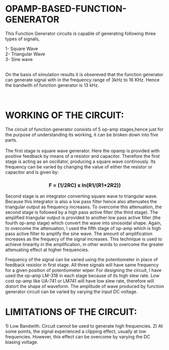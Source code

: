 # OPAMP-BASED-FUNCTION-GENERATOR

<p>This Function Generator circuits is capable of generating following three types of signals,</p>
1- Square Wave <br>
2- Triangular Wave <br>
3- Sine wave <br>
<br>
<p>On the basis of simulation results it is obsereved that the function generator can generate signal with in the frequency range of 3kHz to 16 KHz. Hence the bandwith of function generator is 13 kHz.</p>
<br>
<h1>WORKING OF THE CIRCUIT:</h1>
<p>The circuit of function generator consists of 5 op-amp stages,hence just for the purpose of understanding its working, it can be broken down into  five parts.<br><br>
The first stage is square wave generator. Here the opamp is provided with positive feedback by means of a resistor and capacitor. Therefore the first stage is acting as an oscillator, producing a square wave continously. Its frequency can be varied by changing the value of either the resistor or capacitor and is given by:
      <h3> <center> F = (1/2RC) x ln(R1/(R1+2R2)) </center> </h3> 
Second stage is an integrator converting square wave to triangular wave. Because this integrator is also a low pass filter hence also attenuates the triangular output as frequency increases. To overcome this attenuation, the  second stage is followed by a high pass active filter (the third stage). The amplified triangular output is provided to another low pass active filter (the fourth op-amp stage) which convert the wave into sinosoidal shape. Again, to overcome the attenuation, I used the fifth stage of op-amp which is high pass active filter to amplify the sine wave. The amount of amplification increases as the frequecy of  the signal increases. This technique is used to achieve linearity in the amplification, in other words to overcome the greater attenuating effect at higher frequencies.</p>
<p>Frequency of the signal can be varied using the potentiometer in place of feedback resistor in first stage. All three signals will have same frequency for a given position of potentiometer wiper. For designing the circuit, I have used the op-amp LM-318 in each stage because of its high slew rate. Low cost op-amp like UA-741 or LM741 will have low slew rate, therefore will distort the shape of waveform. The amplitude of wave produced by function generator circuit can be varied by varying the input DC voltage.</p>

<h1> LIMITATIONS OF THE CIRCUIT: </h1>
1) Low Bandwith. Circuit cannot be used to generate high frequencies.
2) At some points, the signal experienced a clipping effect, usually at low  frequencies. However, this effect can be overcome by varying the DC biasing voltage.   
